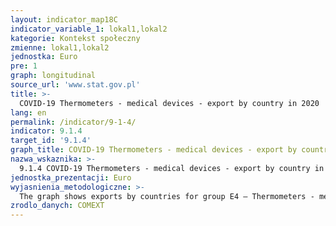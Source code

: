 ```yaml
---
layout: indicator_map18C
indicator_variable_1: lokal1,lokal2
kategorie: Kontekst społeczny
zmienne: lokal1,lokal2
jednostka: Euro
pre: 1
graph: longitudinal
source_url: 'www.stat.gov.pl'
title: >-
  COVID-19 Thermometers - medical devices - export by country in 2020
lang: en
permalink: /indicator/9-1-4/
indicator: 9.1.4
target_id: '9.1.4'
graph_title: COVID-19 Thermometers - medical devices - export by country in 2020
nazwa_wskaznika: >-
  9.1.4 COVID-19 Thermometers - medical devices - export by country in 2020
jednostka_prezentacji: Euro
wyjasnienia_metodologiczne: >-
  The graph shows exports by countries for group E4 – Thermometers - medical devices and equipment
zrodlo_danych: COMEXT
---
```

